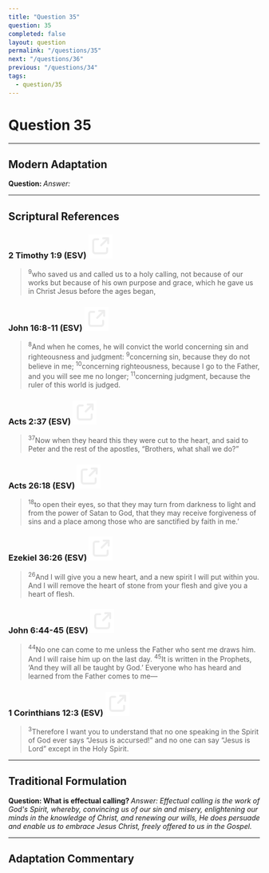 ```yaml
---
title: "Question 35"
question: 35
completed: false
layout: question
permalink: "/questions/35"
next: "/questions/36"
previous: "/questions/34"
tags:
  - question/35
---
```

# Question 35
---
## Modern Adaptation
<strong>
    Question:
</strong>

<em>
    Answer:
</em>

---
## Scriptural References
### 2 Timothy 1:9 (ESV) <a href="https://biblegateway.com/passage/?search=2+Timothy+1%3A9&version=ESV"><img src="/assets/svg/link.svg"/></a>
> <sup>9</sup>who saved us and called us to a holy calling, not because of our works but because of his own purpose and grace, which he gave us in Christ Jesus before the ages began,

### John 16:8-11 (ESV) <a href="https://biblegateway.com/passage/?search=John+16%3A8-11&version=ESV"><img src="/assets/svg/link.svg"/></a>
> <sup>8</sup>And when he comes, he will convict the world concerning sin and righteousness and judgment:
> <sup>9</sup>concerning sin, because they do not believe in me;
> <sup>10</sup>concerning righteousness, because I go to the Father, and you will see me no longer;
> <sup>11</sup>concerning judgment, because the ruler of this world is judged.

### Acts 2:37 (ESV) <a href="https://biblegateway.com/passage/?search=Acts+2%3A37&version=ESV"><img src="/assets/svg/link.svg"/></a>
> <sup>37</sup>Now when they heard this they were cut to the heart, and said to Peter and the rest of the apostles, “Brothers, what shall we do?”

### Acts 26:18 (ESV) <a href="https://biblegateway.com/passage/?search=Acts+26%3A18&version=ESV"><img src="/assets/svg/link.svg"/></a>
> <sup>18</sup>to open their eyes, so that they may turn from darkness to light and from the power of Satan to God, that they may receive forgiveness of sins and a place among those who are sanctified by faith in me.’

### Ezekiel 36:26 (ESV) <a href="https://biblegateway.com/passage/?search=Ezekiel+36%3A26&version=ESV"><img src="/assets/svg/link.svg"/></a>
> <sup>26</sup>And I will give you a new heart, and a new spirit I will put within you. And I will remove the heart of stone from your flesh and give you a heart of flesh.

### John 6:44-45 (ESV) <a href="https://biblegateway.com/passage/?search=John+6%3A44-45&version=ESV"><img src="/assets/svg/link.svg"/></a>
> <sup>44</sup>No one can come to me unless the Father who sent me draws him. And I will raise him up on the last day.
> <sup>45</sup>It is written in the Prophets, ‘And they will all be taught by God.’ Everyone who has heard and learned from the Father comes to me—

### 1 Corinthians 12:3 (ESV) <a href="https://biblegateway.com/passage/?search=1+Corinthians+12%3A3&version=ESV"><img src="/assets/svg/link.svg"/></a>
> <sup>3</sup>Therefore I want you to understand that no one speaking in the Spirit of God ever says “Jesus is accursed!” and no one can say “Jesus is Lord” except in the Holy Spirit.

---
## Traditional Formulation
<strong>
    Question: What is effectual calling?
</strong>

<em>
    Answer: Effectual calling is the work of God's Spirit, whereby, convincing us of our sin and misery, enlightening our minds in the knowledge of Christ, and renewing our wills, He does persuade and enable us to embrace Jesus Christ, freely offered to us in the Gospel.
</em>

---
## Adaptation Commentary
